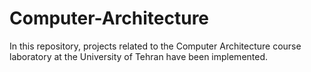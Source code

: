 # Computer-Architecture
In this repository, projects related to the Computer Architecture course laboratory at the University of Tehran have been implemented.
